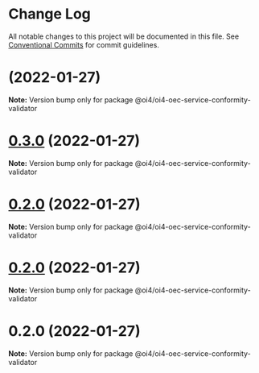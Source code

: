 # Change Log

All notable changes to this project will be documented in this file.
See [Conventional Commits](https://conventionalcommits.org) for commit guidelines.

# [](https://github.com/OI4/oi4-service/compare/@oi4/oi4-oec-service-conformity-validator@0.3.0...@oi4/oi4-oec-service-conformity-validator@) (2022-01-27)

**Note:** Version bump only for package @oi4/oi4-oec-service-conformity-validator





# [0.3.0](https://github.com/OI4/oi4-service/compare/@oi4/oi4-oec-service-conformity-validator@0.2.0...@oi4/oi4-oec-service-conformity-validator@0.3.0) (2022-01-27)

**Note:** Version bump only for package @oi4/oi4-oec-service-conformity-validator





# [0.2.0](https://github.com/OI4/oi4-service/compare/@oi4/oi4-oec-service-conformity-validator@0.2.0...@oi4/oi4-oec-service-conformity-validator@0.2.0) (2022-01-27)

**Note:** Version bump only for package @oi4/oi4-oec-service-conformity-validator





# [0.2.0](https://github.com/OI4/oi4-service/compare/@oi4/oi4-oec-service-conformity-validator@0.2.0...@oi4/oi4-oec-service-conformity-validator@0.2.0) (2022-01-27)

**Note:** Version bump only for package @oi4/oi4-oec-service-conformity-validator





# 0.2.0 (2022-01-27)

**Note:** Version bump only for package @oi4/oi4-oec-service-conformity-validator
